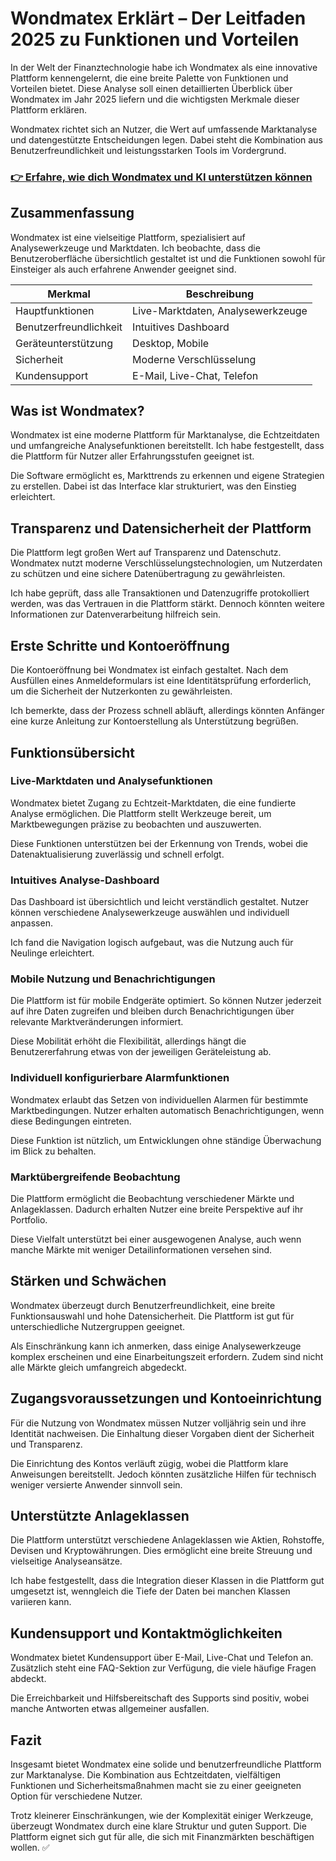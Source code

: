 # Wondmatex Erklärt – Der Leitfaden 2025 zu Funktionen und Vorteilen
   
In der Welt der Finanztechnologie habe ich Wondmatex als eine innovative Plattform kennengelernt, die eine breite Palette von Funktionen und Vorteilen bietet. Diese Analyse soll einen detaillierten Überblick über Wondmatex im Jahr 2025 liefern und die wichtigsten Merkmale dieser Plattform erklären.

Wondmatex richtet sich an Nutzer, die Wert auf umfassende Marktanalyse und datengestützte Entscheidungen legen. Dabei steht die Kombination aus Benutzerfreundlichkeit und leistungsstarken Tools im Vordergrund.

### [👉 Erfahre, wie dich Wondmatex und KI unterstützen können](https://is.gd/MihJbO)
## Zusammenfassung  
Wondmatex ist eine vielseitige Plattform, spezialisiert auf Analysewerkzeuge und Marktdaten. Ich beobachte, dass die Benutzeroberfläche übersichtlich gestaltet ist und die Funktionen sowohl für Einsteiger als auch erfahrene Anwender geeignet sind.

| Merkmal                | Beschreibung                          |
|------------------------|-------------------------------------|
| Hauptfunktionen        | Live-Marktdaten, Analysewerkzeuge   |
| Benutzerfreundlichkeit | Intuitives Dashboard                 |
| Geräteunterstützung    | Desktop, Mobile                      |
| Sicherheit            | Moderne Verschlüsselung              |
| Kundensupport         | E-Mail, Live-Chat, Telefon          |

## Was ist Wondmatex?  
Wondmatex ist eine moderne Plattform für Marktanalyse, die Echtzeitdaten und umfangreiche Analysefunktionen bereitstellt. Ich habe festgestellt, dass die Plattform für Nutzer aller Erfahrungsstufen geeignet ist.

Die Software ermöglicht es, Markttrends zu erkennen und eigene Strategien zu erstellen. Dabei ist das Interface klar strukturiert, was den Einstieg erleichtert.

## Transparenz und Datensicherheit der Plattform  
Die Plattform legt großen Wert auf Transparenz und Datenschutz. Wondmatex nutzt moderne Verschlüsselungstechnologien, um Nutzerdaten zu schützen und eine sichere Datenübertragung zu gewährleisten.

Ich habe geprüft, dass alle Transaktionen und Datenzugriffe protokolliert werden, was das Vertrauen in die Plattform stärkt. Dennoch könnten weitere Informationen zur Datenverarbeitung hilfreich sein.

## Erste Schritte und Kontoeröffnung  
Die Kontoeröffnung bei Wondmatex ist einfach gestaltet. Nach dem Ausfüllen eines Anmeldeformulars ist eine Identitätsprüfung erforderlich, um die Sicherheit der Nutzerkonten zu gewährleisten.

Ich bemerkte, dass der Prozess schnell abläuft, allerdings könnten Anfänger eine kurze Anleitung zur Kontoerstellung als Unterstützung begrüßen.

## Funktionsübersicht  
### Live-Marktdaten und Analysefunktionen  
Wondmatex bietet Zugang zu Echtzeit-Marktdaten, die eine fundierte Analyse ermöglichen. Die Plattform stellt Werkzeuge bereit, um Marktbewegungen präzise zu beobachten und auszuwerten.

Diese Funktionen unterstützen bei der Erkennung von Trends, wobei die Datenaktualisierung zuverlässig und schnell erfolgt.

### Intuitives Analyse-Dashboard  
Das Dashboard ist übersichtlich und leicht verständlich gestaltet. Nutzer können verschiedene Analysewerkzeuge auswählen und individuell anpassen.

Ich fand die Navigation logisch aufgebaut, was die Nutzung auch für Neulinge erleichtert.

### Mobile Nutzung und Benachrichtigungen  
Die Plattform ist für mobile Endgeräte optimiert. So können Nutzer jederzeit auf ihre Daten zugreifen und bleiben durch Benachrichtigungen über relevante Marktveränderungen informiert.

Diese Mobilität erhöht die Flexibilität, allerdings hängt die Benutzererfahrung etwas von der jeweiligen Geräteleistung ab.

### Individuell konfigurierbare Alarmfunktionen  
Wondmatex erlaubt das Setzen von individuellen Alarmen für bestimmte Marktbedingungen. Nutzer erhalten automatisch Benachrichtigungen, wenn diese Bedingungen eintreten.

Diese Funktion ist nützlich, um Entwicklungen ohne ständige Überwachung im Blick zu behalten.

### Marktübergreifende Beobachtung  
Die Plattform ermöglicht die Beobachtung verschiedener Märkte und Anlageklassen. Dadurch erhalten Nutzer eine breite Perspektive auf ihr Portfolio.

Diese Vielfalt unterstützt bei einer ausgewogenen Analyse, auch wenn manche Märkte mit weniger Detailinformationen versehen sind.

## Stärken und Schwächen  
Wondmatex überzeugt durch Benutzerfreundlichkeit, eine breite Funktionsauswahl und hohe Datensicherheit. Die Plattform ist gut für unterschiedliche Nutzergruppen geeignet.

Als Einschränkung kann ich anmerken, dass einige Analysewerkzeuge komplex erscheinen und eine Einarbeitungszeit erfordern. Zudem sind nicht alle Märkte gleich umfangreich abgedeckt.

## Zugangsvoraussetzungen und Kontoeinrichtung  
Für die Nutzung von Wondmatex müssen Nutzer volljährig sein und ihre Identität nachweisen. Die Einhaltung dieser Vorgaben dient der Sicherheit und Transparenz.

Die Einrichtung des Kontos verläuft zügig, wobei die Plattform klare Anweisungen bereitstellt. Jedoch könnten zusätzliche Hilfen für technisch weniger versierte Anwender sinnvoll sein.

## Unterstützte Anlageklassen  
Die Plattform unterstützt verschiedene Anlageklassen wie Aktien, Rohstoffe, Devisen und Kryptowährungen. Dies ermöglicht eine breite Streuung und vielseitige Analyseansätze.

Ich habe festgestellt, dass die Integration dieser Klassen in die Plattform gut umgesetzt ist, wenngleich die Tiefe der Daten bei manchen Klassen variieren kann.

## Kundensupport und Kontaktmöglichkeiten  
Wondmatex bietet Kundensupport über E-Mail, Live-Chat und Telefon an. Zusätzlich steht eine FAQ-Sektion zur Verfügung, die viele häufige Fragen abdeckt.

Die Erreichbarkeit und Hilfsbereitschaft des Supports sind positiv, wobei manche Antworten etwas allgemeiner ausfallen.

## Fazit  
Insgesamt bietet Wondmatex eine solide und benutzerfreundliche Plattform zur Marktanalyse. Die Kombination aus Echtzeitdaten, vielfältigen Funktionen und Sicherheitsmaßnahmen macht sie zu einer geeigneten Option für verschiedene Nutzer.

Trotz kleinerer Einschränkungen, wie der Komplexität einiger Werkzeuge, überzeugt Wondmatex durch eine klare Struktur und guten Support. Die Plattform eignet sich gut für alle, die sich mit Finanzmärkten beschäftigen wollen. ✅